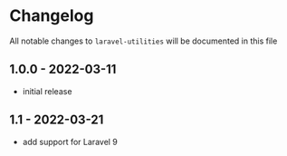 # Changelog

All notable changes to `laravel-utilities` will be documented in this file

## 1.0.0 - 2022-03-11

- initial release

## 1.1 - 2022-03-21

- add support for Laravel 9
